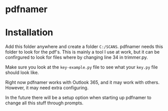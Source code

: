 # pdfnamer

# Installation
Add this folder anywhere and create a folder <code>C:/SCANS</code>. pdfnamer needs this folder to look for the pdf's. This is mainly a tool I use at work, but it can be confirgured to look for files where by changing line 34 in trimmer.py.

Make sure you look at the <code>key-example.py</code> file to see what your <code>key.py</code> file should look like.

Right now pdfnamer works with Outlook 365, and it may work with others. However, it may need extra configuring.

In the future there will be a setup option when starting up pdfnamer to change all this stuff through prompts.